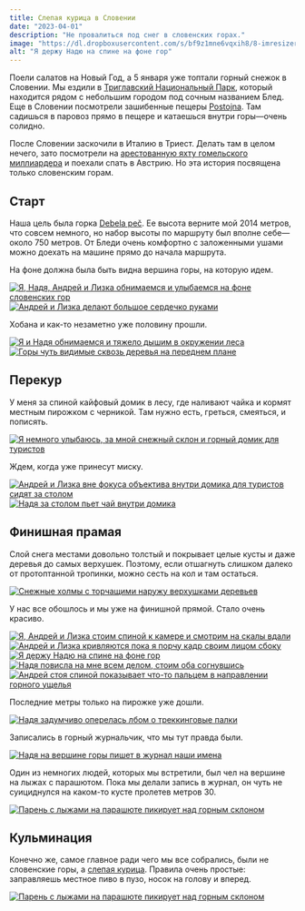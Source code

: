 ```yaml
---
title: Слепая курица в Словении
date: "2023-04-01"
description: "Не провалиться под снег в словенских горах."
image: "https://dl.dropboxusercontent.com/s/bf9z1mne6vqxih8/8-imresizer.jpeg?dl=0"
alt: "Я держу Надю на спине на фоне гор"
---
```


Поели салатов на Новый Год, а 5 января уже топтали горный снежок в Словении. Мы ездили в <a href="https://goo.gl/maps/y2FBGNgGWTv4ZiZ49" target="_blank" rel="norferrer">Триглавский Национальный Парк</a>, который находится рядом с небольшим городом под сочным названием Блед. Еще в Словении посмотрели зашибенные пещеры <a href="https://goo.gl/maps/EPN7qzSe34s3DhAF7" target="_blank" rel="norferrer">Postojna</a>. Там садишься в паровоз прямо в пещере и катаешься внутри горы—очень солидно.

После Словении заскочили в Италию в Триест. Делать там в целом нечего, зато посмотрели на <a href="https://en.wikipedia.org/wiki/A_(sailing_yacht)" target="_blank" rel="norferrer">арестованную яхту гомельского миллиардера</a> и поехали спать в Австрию. Но эта история посвящена только словенским горам.

## Старт
Наша цель была горка <a href="https://goo.gl/maps/K38SZ5AA1TcAzusL8" target="_blank" rel="norferrer">Debela peč</a>. Ее высота верните мой 2014 метров, что совсем немного, но набор высоты по маршруту был вполне себе—около 750 метров. От Бледи очень комфортно с заложенными ушами можно доехать на машине прямо до начала маршрута.

На фоне должна была быть видна вершина горы, на которую идем.

<a href="https://dl.dropboxusercontent.com/s/w8rvffr943a2602/1-min.jpeg?dl=0" target="_blank" rel="norferrer">
    <img src="https://dl.dropboxusercontent.com/s/e5vctdke0uwdbsj/1-imresizer.jpeg?dl=0" alt="Я, Надя, Андрей и Лизка обнимаемся и улыбаемся на фоне словенских гор" title="Я, Надя, Андрей и Лизка обнимаемся и улыбаемся на фоне словенских гор"/>
</a>

<a href="https://dl.dropboxusercontent.com/s/t5p5tcodu38deq6/3-min.jpeg?dl=0" target="_blank" rel="norferrer">
    <img src="https://dl.dropboxusercontent.com/s/sawv3z1hngi3o09/3-imresizer.jpeg?dl=0" alt="Андрей и Лизка делают большое сердечко руками" title="Андрей и Лизка делают большое сердечко руками"/>
</a>

Хобана и как-то незаметно уже половину прошли. 

<a href="https://dl.dropboxusercontent.com/s/h8545191bne20zy/14-min.jpg?dl=0" target="_blank" rel="norferrer">
    <img src="https://dl.dropboxusercontent.com/s/hlb6u8fan50ahym/14-imresizer.jpeg?dl=0" alt="Я и Надя обнимаемся и тяжело дышим в окружении леса" title="Я и Надя обнимаемся и тяжело дышим в окружении леса"/>
</a>

<a href="https://dl.dropboxusercontent.com/s/6hv70oxkj178ub1/2-min.jpeg?dl=0" target="_blank" rel="norferrer">
    <img src="https://dl.dropboxusercontent.com/s/vb8de1owdudmdcv/2-imresizer.jpeg?dl=0" alt="Горы чуть видимые сквозь деревья на переднем плане" title="Горы чуть видимые сквозь деревья на переднем плане"/>
</a>

## Перекур
У меня за спиной кайфовый домик в лесу, где наливают чайка и кормят местным пирожком с черникой. Там нужно есть, греться, смеяться, и пописять.

<a href="https://dl.dropboxusercontent.com/s/odskf1lkheh707j/4-min.jpeg?dl=0" target="_blank" rel="norferrer">
    <img src="https://dl.dropboxusercontent.com/s/3w0x59vsfdzu3mc/4-imresizer.jpeg?dl=0" alt="Я немного улыбаюсь, за мной снежный склон и горный домик для туристов" title="Я немного улыбаюсь, за мной снежный склон и горный домик для туристов"/>
</a>

Ждем, когда уже принесут миску.

<a href="https://dl.dropboxusercontent.com/s/8txug8e5jf4pdp2/10-min.jpeg?dl=0" target="_blank" rel="norferrer">
    <img src="https://dl.dropboxusercontent.com/s/rn4ve0668x6kuee/10-imresizer.jpeg?dl=0" alt="Андрей и Лизка вне фокуса объектива внутри домика для туристов сидят за столом" title="Андрей и Лизка вне фокуса объектива внутри домика для туристов сидят за столом"/>
</a>

<a href="https://dl.dropboxusercontent.com/s/j5mw4qbsrelw9h1/15-min.jpg?dl=0" target="_blank" rel="norferrer">
    <img src="https://dl.dropboxusercontent.com/s/w7lo8e97wly0ujd/15-imresizer.jpeg?dl=0" alt="Надя за столом пьет чай внутри домика" title="Надя за столом пьет чай внутри домика"/>
</a>

## Финишная прамая
Слой снега местами довольно толстый и покрывает целые кусты и даже деревья до самых верхушек. Поэтому, если отшагнуть слишком далеко от протоптанной тропинки, можно сесть на кол и там остаться.

<a href="https://dl.dropboxusercontent.com/s/atpnd0b3vx7zqcs/18-min.jpg?dl=0" target="_blank" rel="norferrer">
    <img src="https://dl.dropboxusercontent.com/s/i6yrvy6z8fhvlxh/18-imresizer.jpeg?dl=0" alt="Снежные холмы с торчащими наружу верхушками деревьев" title="Снежные холмы с торчащими наружу верхушками деревьев"/>
</a>

У нас все обошлось и мы уже на финишной прямой. Стало очень красиво.

<a href="https://dl.dropboxusercontent.com/s/j0hueahhun24zf8/5-min.jpeg?dl=0" target="_blank" rel="norferrer">
    <img src="https://dl.dropboxusercontent.com/s/ai3k3ureo7ye8ba/5-imresizer.jpeg?dl=0" alt="Я, Андрей и Лизка стоим спиной к камере и смотрим на скалы вдали" title="Я, Андрей и Лизка стоим спиной к камере и смотрим на скалы вдали"/>
</a>

<a href="https://dl.dropboxusercontent.com/s/lvnmbpb05fhwu5d/7-min.jpeg?dl=0" target="_blank" rel="norferrer">
    <img src="https://dl.dropboxusercontent.com/s/0j5kt96izdyn095/7-imresizer.jpeg?dl=0" alt="Андрей и Лизка кривляются пока я порчу кадр своим лицом сбоку" title="Андрей и Лизка кривляются пока я порчу кадр своим лицом сбоку"/>
</a>

<a href="https://dl.dropboxusercontent.com/s/h57gk8igxqi2c75/8-min.jpeg?dl=0" target="_blank" rel="norferrer">
    <img src="https://dl.dropboxusercontent.com/s/bf9z1mne6vqxih8/8-imresizer.jpeg?dl=0" alt="Я держу Надю на спине на фоне гор" title="Я держу Надю на спине на фоне гор"/>
</a>

<a href="https://dl.dropboxusercontent.com/s/wwtzj631694eysv/9-min.jpeg?dl=0" target="_blank" rel="norferrer">
    <img src="https://dl.dropboxusercontent.com/s/8aow5smemm61x69/9-imresizer.jpeg?dl=0" alt="Надя повисла на мне всем делом, стоим оба согнувшись" title="Надя повисла на мне всем делом, стоим оба согнувшись"/>
</a>

<a href="https://dl.dropboxusercontent.com/s/4rf66u196oulhst/13-min.PNG?dl=0" target="_blank" rel="norferrer">
    <img src="https://dl.dropboxusercontent.com/s/7i6ytn94ecpmsga/13-imresizer.jpeg?dl=0" alt="Андрей стоя спиной показывает что-то пальцем в направлении горного ущелья" title="Андрей стоя спиной показывает что-то пальцем в направлении горного ущелья"/>
</a>

Последние метры только на пирожке уже дошли.

<a href="https://dl.dropboxusercontent.com/s/159262fmyapv3h6/12-min.jpeg?dl=0" target="_blank" rel="norferrer">
    <img src="https://dl.dropboxusercontent.com/s/oruyp64xcc7p5wh/12-imresizer.jpeg?dl=0" alt="Надя задумчиво оперелась лбом о треккинговые палки" title="Надя задумчиво оперелась лбом о треккинговые палки"/>
</a>

Записались в горный журнальчик, что мы тут правда были.

<a href="https://dl.dropboxusercontent.com/s/ylqulgefqtz2uti/16-min.jpg?dl=00" target="_blank" rel="norferrer">
    <img src="https://dl.dropboxusercontent.com/s/ylqulgefqtz2uti/16-min.jpg?dl=00" alt="Надя на вершине горы пишет в журнал наши имена" title="Надя на вершине горы пишет в журнал наши имена"/>
</a>

Один из немногих людей, которых мы встретили, был чел на вершине на лыжах с парашютом. Пока мы делали запись в журнал, он чуть не суициднулся на каком-то кусте пролетев метров 30.

<a href="https://dl.dropboxusercontent.com/s/87ovsgdgq061739/11-min.jpeg?dl=0" target="_blank" rel="norferrer">
    <img src="https://dl.dropboxusercontent.com/s/cz4s4sqcsmj0cnl/11-imresizer.jpeg?dl=0" alt="Парень с лыжами на парашюте пикирует над горным склоном" title="Парень с лыжами на парашюте пикирует над горным склоном"/>
</a>

## Кульминация
Конечно же, самое главное ради чего мы все собрались, были не словенские горы, а <a href="https://pikabu.ru/story/slepaya_kuritsa_2347626" target="_blank" rel="norferrer">слепая курица</a>. Правила очень простые: заправляешь местное пиво в пузо, носок на голову и вперед.

<a href="https://dl.dropboxusercontent.com/s/2bzwi3q5bokouai/17-min.jpg?dl=0" target="_blank" rel="norferrer">
    <img src="https://dl.dropboxusercontent.com/s/2bzwi3q5bokouai/17-min.jpg?dl=0" alt="Парень с лыжами на парашюте пикирует над горным склоном" title="Парень с лыжами на парашюте пикирует над горным склоном"/>
</a>